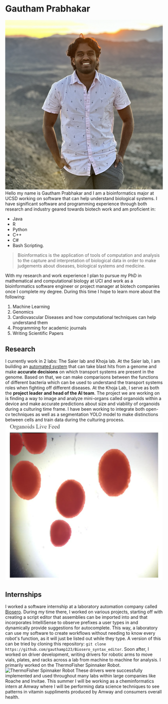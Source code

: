# Gautham Prabhakar
![Photo of Gautham](gautham_pic.png)
Hello my name is Gautham Prabhakar and I am a bioinformatics major at UCSD working on software that can help understand biological systems. I have significant software and programming experience through both research and industry geared towards biotech work and am proficient in:
- Java
- R
- Python
- C++
- C#
- Bash Scripting.

> Bioinformatics is the application of tools of computation and analysis to the capture and interpretation of biological data in order to make judgements about diseases, biological systems and medicine. 

With my research and work experience I plan to pursue my PhD in mathematical and computational biology at UCI and work as a bioinformatics software engineer or project manager at biotech companies once I complete my degree. During this time I hope to learn more about the following:
1. Machine Learning
2. Genomics
3. Cardiovascular Diseases and how computational techniques can help understand them
4. Programming for academic journals
5. Writing Scientific Papers

## Research
I currently work in 2 labs: The Saier lab and Khoja lab. At the Saier lab, I am building an [automated system](https://github.com/gauthamp123/microbiome_project) that can take blast hits from a genome and make **accurate decisions** on which transport systems are present in the genome. Based on that, we can make comparisons between the functions of different bacteria which can be used to understand the transport systems roles when fighting off different diseases. At the Khoja Lab, I serve as both the **project leader and head of the AI team**. The project we are working on is finding a way to image and analyze mini-organs called organoids within a device and make accurate predictions about size and viability of organoids during a culturing time frame. I have been working to integrate both open-cv techniques as well as a segmentation YOLO model to make distinctions between cells and train data during the culturing process. 
![Screenshot of an experiment ran to segment organoids in order to calculate size and shape.](organoid_img.png)

## Internships
I worked a software internship at a laboratory automation company called [Biosero](https://biosero.com/). During my time there, I worked on various projects, starting off with creating a script editor that assemblies can be imported into and that incorporates IntelliSense to observe prefixes a user types in and dynamically provide suggestions for autocomplete. This way, a laboratory can use my software to create workflows without needing to know every robot's function, as it will just be listed out while they type. A version of this can be tried by cloning this repository: `git clone https://github.com/gauthamp123/Biosero_syntax_editor`. Soon after, I worked on driver development, writing drivers for robotic arms to move vials, plates, and racks across a lab from machine to machine for analysis. I primarily worked on the ThermoFisher Spinnaker Robot. 
![ThermoFisher Spinnaker Robot](https://www.thermofisher.com/TFS-Assets/CMD/product-images/Spinnaker%20with%20storage%20and%20black%20jig.jpg-650.jpg) 
These drivers were successfully implemented and used throughout many labs within large companies like Roache and Invitae. This summer I will be working as a cheminformatics intern at Amway where I will be performing data science techniques to see patterns in vitamin suppliments produced by Amway and consumers overall health.